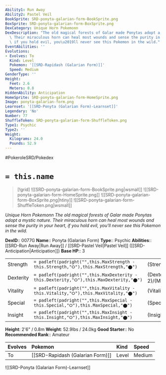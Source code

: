 ```yaml
---
Ability1: Run Away
Ability2: Pastel Veil
BookSprite: SRD-ponyta-galarian-form-BookSprite.png
BoxSprite: SRD-ponyta-galarian-form-BoxSprite.png
DexCategory: Unique Horn Pokemonn
DexDescription: "The old magical forests of Galar made Ponytas adopt a mystic nature.\
  \ Their miraculous horn can heal most wounds and sense the purity in your heart,\
  \ if you hold evil, you\u2019ll never see this Pokemon in the wild."
EventAbilities: ''
Evolutions:
- Evolves: To
  Kind: Level
  Pokemon: '[[SRD-Rapidash (Galarian Form)]]'
  Speed: Medium
GenderType: ''
Height:
  Feet: 2.6
  Meters: 0.8
HiddenAbility: Anticipation
HomeSprite: SRD-ponyta-galarian-form-HomeSprite.png
Image: ponyta-galarian-form.png
Learnset: '[[SRD-Ponyta (Galarian Form)-Learnset]]'
Legendary: 'No'
Number: 77
ShuffleToken: SRD-ponyta-galarian-form-ShuffleToken.png
Type1: Psychic
Type2: ''
Weight:
  Kilograms: 24.0
  Pounds: 52.9
---
```


#PokeroleSRD/Pokedex

# `= this.name`

> [!grid]
> ![[SRD-ponyta-galarian-form-BookSprite.png|wsmall]]
> ![[SRD-ponyta-galarian-form-HomeSprite.png]]
> ![[SRD-ponyta-galarian-form-BoxSprite.png|htiny]]
> ![[SRD-ponyta-galarian-form-ShuffleToken.png|wsmall]]


*Unique Horn Pokemonn*
*The old magical forests of Galar made Ponytas adopt a mystic nature. Their miraculous horn can heal most wounds and sense the purity in your heart, if you hold evil, you’ll never see this Pokemon in the wild.*

**DexID**:: 0077G
**Name**:: Ponyta (Galarian Form)
**Type**:: Psychic
**Abilities**:: [[SRD-Run Away|Run Away]] / [[SRD-Pastel Veil|Pastel Veil]] ([[SRD-Anticipation|Anticipation]])
**Base HP**:: 3

|           |                                                                                        |                                          |
| --------- | -------------------------------------------------------------------------------------- | ---------------------------------------- |
| Strength  | `= padleft(padright("",this.MaxStrength - this.Strength,"⭘"),this.MaxStrength,"⬤")`    | (Strength::2)/(MaxStrength::5)   |
| Dexterity | `= padleft(padright("",this.MaxDexterity - this.Dexterity,"⭘"),this.MaxDexterity,"⬤")` | (Dexterity:: 2)/(MaxDexterity::5) |
| Vitality  | `= padleft(padright("",this.MaxVitality - this.Vitality,"⭘"),this.MaxVitality,"⬤")`    | (Vitality::2)/(MaxVitality::4)   |
| Special   | `= padleft(padright("",this.MaxSpecial - this.Special,"⭘"),this.MaxSpecial,"⬤")`       | (Special::2)/(MaxSpecial::4)     |
| Insight   | `= padleft(padright("",this.MaxInsight - this.Insight,"⭘"),this.MaxInsight,"⬤")`       | (Insight::2)/(MaxInsight::4)     |

**Height**: 2'6" / 0.8m
**Weight**: 52.9lbs / 24.0kg
**Good Starter**:: No
**Recommended Rank**:: Amateur

| Evolves   | Pokemon                          | Kind   | Speed   |
|:----------|:---------------------------------|:-------|:--------|
| To        | [[SRD-Rapidash (Galarian Form)]] | Level  | Medium  |

![[SRD-Ponyta (Galarian Form)-Learnset]]